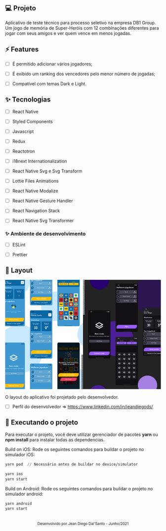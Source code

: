 ## 💻 Projeto
Aplicativo de teste técnico para processo seletivo na empresa DB1 Group. Um jogo de memória de Super-Heróis com 12 combinações diferentes para jogar com seus amigos e ver quem vence em menos jogadas. 
## ⚡️ Features 


-   [ ] É permitido adicionar vários jogadores;
-   [ ] É exibido um ranking dos vencedores pelo menor número de jogadas;
-   [ ] Compatível com temas Dark e Light.


## ✨ Tecnologias

-   [ ] React Native
-   [ ] Styled Components
-   [ ] Javascript
-   [ ] Redux
-   [ ] Reactotron
-   [ ] i18next Internationalization
-   [ ] React Native Svg e Svg Transform
-   [ ] Lottie Files Animations
-   [ ] React Native Modalize
-   [ ] React Native Gesture Handler
-   [ ] React Navigation Stack
-   [ ] React Native Svg Transformer


### ✨ Ambiente de desenvolvimento
-   [ ] ESLint
-   [ ] Prettier


## 🔖 Layout

![layout](.github/layout.png?style=flat)

O layout do aplicativo foi projetado pelo desenvolvedor.

- [ ] Perfil do desenvolvedor => https://www.linkedin.com/in/jeandiegods/


## 💫 Executando o projeto

Para executar o projeto, você deve utilizar gerenciador de pacotes **yarn** ou **npm install** para instalar todas as dependencias. 

Build on iOS: Rode os seguintes comandos para buildar o projeto no simulador iOS:

```cl
yarn pod  // Necessário antes de buildar no device/simulator
```

```cl
yarn ios
yarn start
```


Build on Android: Rode os seguintes comandos para buildar o projeto no simulador android:

```cl
yarn android
yarn start
```

<br />

<div align="center">
  <small>Desenvolvido por Jean Diego Dal'Santo - Junho/2021</small>
</div>
